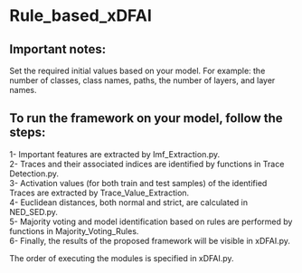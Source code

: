 # Rule_based_xDFAI

## Important notes:
Set the required initial values based on your model.
For example: the number of classes, class names, paths, the number of layers, and layer names.

## To run the framework on your model, follow the steps:
1- Important features are extracted by Imf_Extraction.py.<br />
2- Traces and their associated indices are identified by functions in Trace Detection.py. <br />
3- Activation values (for both train and test samples) of the identified Traces are extracted by Trace_Value_Extraction. <br />
4- Euclidean distances, both normal and strict, are calculated in NED_SED.py. <br />
 5- Majority voting and model identification based on rules are performed by functions in Majority_Voting_Rules. <br />
6- Finally, the results of the proposed framework will be visible in xDFAI.py. <br />

The order of executing the modules is specified in  xDFAI.py.
